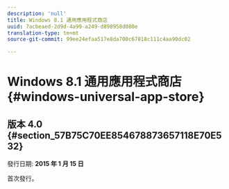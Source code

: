 ```yaml
---
description: 'null'
title: Windows 8.1 通用應用程式商店
uuid: 7acbeaed-2d9d-4a99-a249-d898958d080e
translation-type: tm+mt
source-git-commit: 99ee24efaa517e8da700c67818c111c4aa90dc02

---
```



# Windows 8.1 通用應用程式商店{#windows-universal-app-store}

## 版本 4.0 {#section_57B75C70EE854678873657118E70E532}

發行日期: **2015 年 1 月 15 日**

首次發行。
